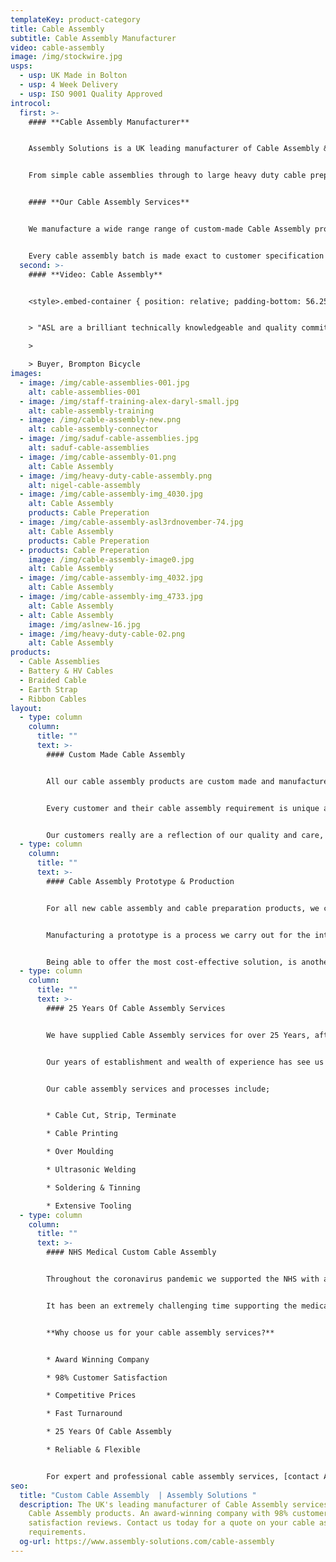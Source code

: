 ```yaml
---
templateKey: product-category
title: Cable Assembly
subtitle: Cable Assembly Manufacturer
video: cable-assembly
image: /img/stockwire.jpg
usps:
  - usp: UK Made in Bolton
  - usp: 4 Week Delivery
  - usp: ISO 9001 Quality Approved
introcol:
  first: >-
    #### **Cable Assembly Manufacturer**


    Assembly Solutions is a UK leading manufacturer of Cable Assembly & Cable Preparation Services. We're an award winning Bolton based family business, fully accredited to the Quality International Standards of **ISO 9001** and **ISO 45001**.


    From simple cable assemblies through to large heavy duty cable prepared assemblies seen on our cable assembly video, we are fully equipped to manufacturer any type of electrical cable requirement. Our highly skilled wiring operating team are fully trained to the IPC Cable Assembly Standards, proving their quality in all cable assembly production processes; crimping, soldering, tinning and understanding acceptable tolerances set by the customer.


    #### **Our Cable Assembly Services**


    We manufacture a wide range range of custom-made Cable Assembly products, from Automotive Electric Vehicle Battery Cables, through to Heavy Duty Machinery Equipment Power Cable Assemblies.


    Every cable assembly batch is made exact to customer specification and passes through a precise Quality Inspection and 100% electrical test to ensure accuracy and reliability before being packed and despatched.  We pride ourselves on providing a highly efficient and cost-effective service, where all our cable assembly products are manufactured competitively and on a fast turnaround.
  second: >-
    #### **Video: Cable Assembly**


    <style>.embed-container { position: relative; padding-bottom: 56.25%; height: 0; overflow: hidden; max-width: 100%; } .embed-container iframe, .embed-container object, .embed-container embed { position: absolute; top: 0; left: 0; width: 100%; height: 100%; }</style><div class='embed-container'><iframe src='https://www.youtube.com/embed/JM9UP2GiQ_M?loop=1&playlist=JM9UP2GiQ_M' frameborder='0' allowfullscreen></iframe></div>


    > "ASL are a brilliant technically knowledgeable and quality committed company. They have been our cable assembly supplier for over 10 Years and continue to deliver excellence. We really enjoy working with them, the sales team and technical engineers are always a delight to deal with!"

    >

    > Buyer, Brompton Bicycle
images:
  - image: /img/cable-assemblies-001.jpg
    alt: cable-assemblies-001
  - image: /img/staff-training-alex-daryl-small.jpg
    alt: cable-assembly-training
  - image: /img/cable-assembly-new.png
    alt: cable-assembly-connector
  - image: /img/saduf-cable-assemblies.jpg
    alt: saduf-cable-assemblies
  - image: /img/cable-assembly-01.png
    alt: Cable Assembly
  - image: /img/heavy-duty-cable-assembly.png
    alt: nigel-cable-assembly
  - image: /img/cable-assembly-img_4030.jpg
    alt: Cable Assembly
    products: Cable Preperation
  - image: /img/cable-assembly-asl3rdnovember-74.jpg
    alt: Cable Assembly
    products: Cable Preperation
  - products: Cable Preperation
    image: /img/cable-assembly-image0.jpg
    alt: Cable Assembly
  - image: /img/cable-assembly-img_4032.jpg
    alt: Cable Assembly
  - image: /img/cable-assembly-img_4733.jpg
    alt: Cable Assembly
  - alt: Cable Assembly
    image: /img/aslnew-16.jpg
  - image: /img/heavy-duty-cable-02.png
    alt: Cable Assembly
products:
  - Cable Assemblies
  - Battery & HV Cables
  - Braided Cable
  - Earth Strap
  - Ribbon Cables
layout:
  - type: column
    column:
      title: ""
      text: >-
        #### Custom Made Cable Assembly


        All our cable assembly products are custom made and manufactured against customer drawing and specification. We have technical engineering expertise to support and advise of any beneficial technical or cost-effective changes to the cable assembly.


        Every customer and their cable assembly requirement is unique and different to others that we manufacture, as we supply to such a diverse set of Industries. Our sales and engineering team work closely with customers to ensure we fully understand the application and purpose of the assembly. We provide cost-effective quotes, and run sample prototypes prior to full batch production to ensure quality and specification meets customer approval.


        Our customers really are a reflection of our quality and care, which is why we are immensely proud to manufacture cable assemblies for two world-renowned manufacturers, Aston Martin and Brompton Bicycle. These two customers are examples where the opportunities have grown from manufacturing a handful of their cable assembly products, to now producing an extensive range of cost-effective [cable assemblies](/cable-assemblies) and wiring looms to their operational plants.
  - type: column
    column:
      title: ""
      text: >-
        #### Cable Assembly Prototype & Production


        For all new cable assembly and cable preparation products, we create a sample prototype. This to ensure it meets customer approval and also helps to avoid any issues that could occur in future build, such as part availability or quality processes.   


        Manufacturing a prototype is a process we carry out for the introduction of all new cable assembly and [cable preparation assemblies](/cable-preparation). It helps to reveal any design flaws that could affect functionality, but also potential problems in the supply chain or manufacturing processes. A sample is good practice to ensure production is streamlined and efficient for the future volume builds.


        Being able to offer the most cost-effective solution, is another reason we carry out a prototype before production, as creating the first one-off helps us fully understand the total cost of production. Some connectors take longer to assemble if they require soldering or specialist skills so prototyping a design allows us to explore ways to speed up production, reduce labour time and reduce costs – for example by using components that are easier and quicker to assemble.
  - type: column
    column:
      title: ""
      text: >-
        #### 25 Years Of Cable Assembly Services


        We have supplied Cable Assembly services for over 25 Years, after the company was founded in 2020. It was an incredible milestone to reach and has been a journey of growth since the start, where we started off manufacturing only certain types of cable assembly, and from there steadily grown, where we now also build [wiring looms and wiring harnesses](/wiring-loom).


        Our years of establishment and wealth of experience has see us grow into one a trusted UK leading British manufacturer which is reputable for all cable assembly services and other wiring products. Being a supplier of cable assembly services for over 25 years has extensively broadened our knowledge and expertise in multiple markets. These include; Automotive, General Engineering, Medical & Nuclear.


        Our cable assembly services and processes include;


        * Cable Cut, Strip, Terminate

        * Cable Printing

        * Over Moulding

        * Ultrasonic Welding

        * Soldering & Tinning

        * Extensive Tooling
  - type: column
    column:
      title: ""
      text: >-
        #### NHS Medical Custom Cable Assembly


        Throughout the coronavirus pandemic we supported the NHS with a range cable assembly products for medical equipment. These included; cable assemblies for Covid testing apparatus, hospital bed cables, sterilisation[](www.assembly-solutions.com/cable-assemblies) [cable assemblies](/cable-assemblies)[](www.assembly-solutions.com/cable-assemblies) and ventilation equipment cables. 


        It has been an extremely challenging time supporting the medical and healthcare industry, but we're immensely proud of our workforce that have put in extra over time every week to show their support in helping hospitals and ill patients all over the world.


        **Why choose us for your cable assembly services?**


        * Award Winning Company

        * 98% Customer Satisfaction

        * Competitive Prices

        * Fast Turnaround

        * 25 Years Of Cable Assembly

        * Reliable & Flexible


        For expert and professional cable assembly services, [contact Assembly Solutions ](https://www.assembly-solutions.com/contact)today for a specially tailored quote and advice on your project.
seo:
  title: "Custom Cable Assembly  | Assembly Solutions "
  description: The UK's leading manufacturer of Cable Assembly services and Custom
    Cable Assembly products. An award-winning company with 98% customer
    satisfaction reviews. Contact us today for a quote on your cable assembly
    requirements.
  og-url: https://www.assembly-solutions.com/cable-assembly
---
```

